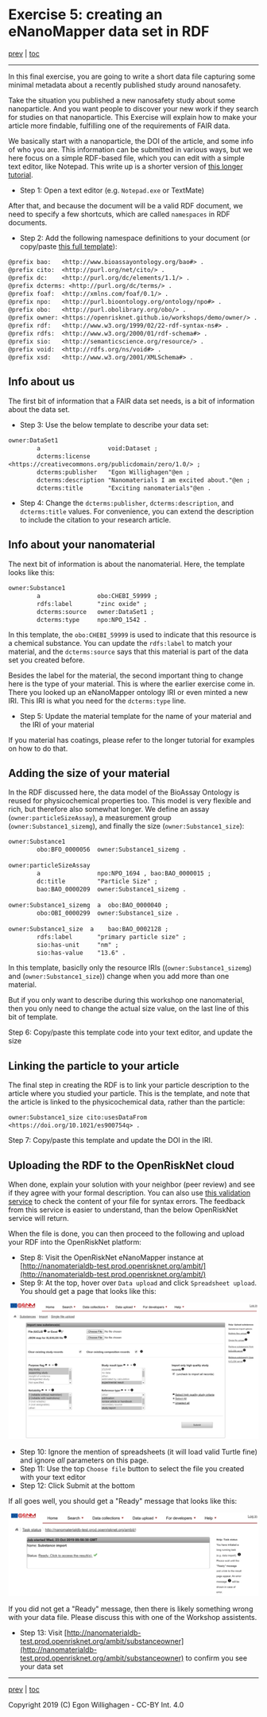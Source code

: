 # Exercise 5: creating an eNanoMapper data set in RDF

[prev](nanomaterial.md) | [toc](./README.md)

---

In this final exercise, you are going to write a short data file capturing some minimal
metadata about a recently published study around nanosafety.

Take the situation you published a new nanosafety study about some nanoparticle. And you want people to discover
your new work if they search for studies on that nanoparticle. This Exercise will explain how to make your
article more findable, fulfilling one of the requirements of FAIR data.

We basically start with a nanoparticle, the DOI of the article, and some info of who you are. This information
can be submitted in various ways, but we here focus on a simple RDF-based file, which you can edit with a simple
text editor, like Notepad. This write up is a shorter version of [this longer tutorial](https://nanocommons.github.io/tutorials/enteringData/).

* Step 1: Open a text editor (e.g. `Notepad.exe` or TextMate)

After that, and because the document will be a valid RDF document, we need to specify a few shortcuts, which
are called `namespaces` in RDF documents.

* Step 2: Add the following namespace definitions to your document (or copy/paste [this full template](template.ttl)):

```turle
@prefix bao:   <http://www.bioassayontology.org/bao#> .
@prefix cito:  <http://purl.org/net/cito/> .
@prefix dc:    <http://purl.org/dc/elements/1.1/> .
@prefix dcterms: <http://purl.org/dc/terms/> .
@prefix foaf:  <http://xmlns.com/foaf/0.1/> .
@prefix npo:   <http://purl.bioontology.org/ontology/npo#> .
@prefix obo:   <http://purl.obolibrary.org/obo/> .
@prefix owner: <https://openrisknet.github.io/workshops/demo/owner/> .
@prefix rdf:   <http://www.w3.org/1999/02/22-rdf-syntax-ns#> .
@prefix rdfs:  <http://www.w3.org/2000/01/rdf-schema#> .
@prefix sio:   <http://semanticscience.org/resource/> .
@prefix void:  <http://rdfs.org/ns/void#> .
@prefix xsd:   <http://www.w3.org/2001/XMLSchema#> .
```

## Info about us

The first bit of information that a FAIR data set needs, is a bit of information about the data set.

* Step 3: Use the below template to describe your data set:

```turtle
owner:DataSet1
        a                   void:Dataset ;
        dcterms:license     <https://creativecommons.org/publicdomain/zero/1.0/> ;
        dcterms:publisher   "Egon Willighagen"@en ;
        dcterms:description "Nanomaterials I am excited about."@en ;
        dcterms:title       "Exciting nanomaterials"@en .
```

* Step 4: Change the `dcterms:publisher`, `dcterms:description`, and `dcterms:title` values. For
  convenience, you can extend the description to include the citation to your research article.

## Info about your nanomaterial

The next bit of information is about the nanomaterial. Here, the template looks like this:

```turtle
owner:Substance1
        a                obo:CHEBI_59999 ;
        rdfs:label       "zinc oxide" ;
        dcterms:source   owner:DataSet1 ;
        dcterms:type     npo:NPO_1542 .
```

In this template, the `obo:CHEBI_59999` is used to indicate that this resource is a chemical substance.
You can update the `rdfs:label` to match your material, and the `dcterms:source` says that this material
is part of the data set you created before.

Besides the label for the material, the second important thing to change here is the type of your
material. This is where the earlier exercise come in. There you looked up an eNanoMapper ontology IRI
or even minted a new IRI. This IRI is what you need for the `dcterms:type` line.

* Step 5: Update the material template for the name of your material and the IRI of your material

If you material has coatings, please refer to the longer tutorial for examples on how to do that.

## Adding the size of your material

In the RDF discussed here, the data model of the BioAssay Ontology is reused for physicochemical
properties too. This model is very flexible and rich, but therefore also somewhat longer. We
define an assay (`owner:particleSizeAssay`), a measurement group (`owner:Substance1_sizemg`),
and finally the size (`owner:Substance1_size`):

```turtle
owner:Substance1
        obo:BFO_0000056  owner:Substance1_sizemg .

owner:particleSizeAssay
        a                npo:NPO_1694 , bao:BAO_0000015 ;
        dc:title         "Particle Size" ;
        bao:BAO_0000209  owner:Substance1_sizemg .

owner:Substance1_sizemg  a  obo:BAO_0000040 ;
        obo:OBI_0000299  owner:Substance1_size .

owner:Substance1_size  a    bao:BAO_0002128 ;
        rdfs:label       "primary particle size" ;
        sio:has-unit     "nm" ;
        sio:has-value    "13.6" .
```

In this template, basiclly only the resource IRIs ((`owner:Substance1_sizemg`) and (`owner:Substance1_size`))
change when you add more than one material.

But if you only want to describe during this workshop one nanomaterial, then you only need to change the
actual size value, on the last line of this bit of template.

Step 6: Copy/paste this template code into your text editor, and update the size

## Linking the particle to your article

The final step in creating the RDF is to link your particle description to the article where you studied
your particle. This is the template, and note that the article is linked to the physicochemical data,
rather than the particle:

```turtle
owner:Substance1_size cito:usesDataFrom <https://doi.org/10.1021/es900754q> .
```

Step 7: Copy/paste this template and update the DOI in the IRI.

## Uploading the RDF to the OpenRiskNet cloud

When done, explain your solution with your neighbor (peer review) and see if they agree with your formal description.
You can also use [this validation service](http://ttl.summerofcode.be/) to check the content of your file
for syntax errors. The feedback from this
service is easier to understand, than the below OpenRiskNet service will return.

When the file is done, you can then proceed to the following and upload your RDF into the OpenRiskNet platform:

* Step 8: Visit the OpenRiskNet eNanoMapper instance at [http://nanomaterialdb-test.prod.openrisknet.org/ambit/](http://nanomaterialdb-test.prod.openrisknet.org/ambit/)
* Step 9: At the top, hover over `Data upload` and click `Spreadsheet upload`. You should get a page that looks like this:

![](ambit.png)

* Step 10: Ignore the mention of spreadsheets (it will load valid Turtle fine) and ignore *all* parameters on this page.
* Step 11: Use the top `Choose file` button to select the file you created with your text editor
* Step 12: Click Submit at the bottom

If all goes well, you should get a "Ready" message that looks like this:

![](ambit2.png)

If you did not get a "Ready" message, then there is likely something wrong with your data file. Please discuss
this with one of the Workshop assistents.

* Step 13: Visit [http://nanomaterialdb-test.prod.openrisknet.org/ambit/substanceowner](http://nanomaterialdb-test.prod.openrisknet.org/ambit/substanceowner) to confirm you see your data set

---

[prev](nanomaterial.md) | [toc](./README.md)

Copyright 2019 (C) Egon Willighagen - CC-BY Int. 4.0
